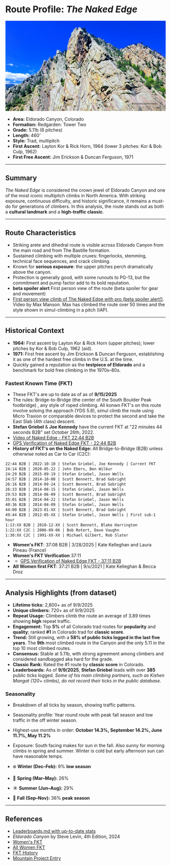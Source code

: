 # Route Profile: *The Naked Edge*  

<img src="https://github.com/HarvestMondello/Colorado-climbing-route-analysis/blob/main/assets/naked-edge.png" alt="The Naked Edge on the Redgarde Wall: Tower Two in Eldorado Canyon" width="1200"/>

- **Area:** Eldorado Canyon, Colorado  
- **Formation:** Redgarden: Tower Two  
- **Grade:** 5.11b (6 pitches) 
- **Length:** 460' 
- **Style:** Trad, multipitch  
- **First Ascent:** Layton Kor & Rick Horn, 1964 (lower 3 pitches: Kor & Bob Culp, 1962)  
- **First Free Ascent:** Jim Erickson & Duncan Ferguson, 1971  

---

## Summary  
*The Naked Edge* is considered the crown jewel of Eldorado Canyon and one of the most iconic multipitch climbs in North America. With striking exposure, continuous difficulty, and historic significance, it remains a must-do for generations of climbers. In this analysis, the route stands out as both a **cultural landmark** and a **high-traffic classic**.  

---

## Route Characteristics  
- Striking arete and dihedral route is visible across Eldorado Canyon from the main road and from The Bastille formation.  
- Sustained climbing with multiple cruxes: fingerlocks, stemming, technical face sequences, and crack climbing.  
- Known for **serious exposure**: the upper pitches perch dramatically above the canyon.  
- Protection is generally good, with some runouts to PG-13, but the commitment and pump factor add to its bold reputation.  
- **beta spoiler alert** First person view of the route (beta spoiler for gear and movement)
- [First person view climb of The Naked Edge with pro (beta spoiler alert!)](https://www.youtube.com/watch?v=c8RxXWB1TZw&list=PLdYfjeJrovHhrMzAA3YUGYAswMBKV19ZX). Video by Max Manson. Max has climbed the route over 50 times and the style shown in simul-climbing in a pitch (IAP).
---

## Historical Context  
- **1964:** First ascent by Layton Kor & Rick Horn (upper pitches); lower pitches by Kor & Bob Culp, 1962 (aid).  
- **1971:** First free ascent by Jim Erickson & Duncan Ferguson, establishing it as one of the hardest free climbs in the U.S. at the time.  
- Quickly gained a reputation as the **testpiece of Eldorado** and a benchmark for bold free climbing in the 1970s–80s.  

### Fastest Known Time (FKT) 
- These FKT's are up to date as of as of **9/15/2025**
- The rules: Bridge-to-Bridge (the center of the South Boulder Peak footbridge) , any style of roped climbing. All konwn FKT's on this route involve soloing the approach (YDS 5.8), simul climb the route using Micro Traxion or comparable devices to protect the second and take the East Slab (4th class) descent. 
- **Stefan Griebel** & **Joe Kennedy** have the current FKT at "22 minutes 44 seconds B2B" set October 26th, 2022.
- [Video of Naked Edge - FKT 22:44 B2B](https://vimeo.com/764407847)  
- [GPS Verification of Naked Edge FKT - 22:44 B2B ](https://www.strava.com/activities/8004442835#3019063963637264876)  
- **History of FKT's on the Naked Edge:** All Bridge-to-Bridge (B2B) unless otherwise noted as Car to Car (C2C):

```
22:44 B2B | 2022-10-10 | Stefan Griebel, Joe Kennedy | Current FKT
24:14 B2B | 2020-05-22 | John Ebers, Ben Wilbur
24:29 B2B | 2015-09-19 | Stefan Griebel, Jason Wells
24:57 B2B | 2014-10-08 | Scott Bennett, Brad Gobright
26:16 B2B | 2014-09-24 | Scott Bennett, Brad Gobright
26:33 B2B | 2014-08-15 | Stefan Griebel, Jason Wells
29:53 B2B | 2014-06-09 | Scott Bennett, Brad Gobright
35:01 B2B | 2014-04-22 | Stefan Griebel, Jason Wells
40:36 B2B | 2014-04-09 | Stefan Griebel, Jason Wells
44:00 B2B | 2023-01-XX | Scott Bennett, Brad Gobright
49:44 B2B | 2012-05-XX | Stefan Griebel, Jason Wells | First sub-1 hour
1:13:XX B2B | 2010-12-XX | Scott Bennett, Blake Harrington
1:22:XX C2C | 2006-09-06 | Bob Rotert, Dave Vaughn
1:30:XX C2C | 1991-XX-XX | Michael Gilbert, Rob Slater
```

- **Women's FKT**: 37:08 B2B | 3/28/2025 | Kate Kelleghan and Laura Pineau (France)
- **Women's FKT Verification** 37:11
- - [GPS Verification of Naked Edge FKT - 37:11 B2B](https://strava.app.link/QmSTqth4IWb)
- **All Women first FKT**: 37:21 B2B | 9/x/2021 | Kate Kelleghan & Becca Droz 

---

## Analysis Highlights (from dataset)  
- **Lifetime ticks:** 2,800+ as of 9/9/2025  
- **Unique climbers:** 720+ as of 9/9/2025  
- **Repeat Usage:** Climbers climb the route an average of 3.89 times showing **high** repeat traffic. 
- **Engagement:** Top **5%** of all Colorado trad routes for **popularity** and **quality**; ranked **#1** in Colorado trad for **classic score**.  
- **Trend:** Still growing, with a **58% of public ticks logged in the last five years**. The **9th** most climbed route in the Canyon and the only 5.11 in the top 10 most climbed routes. 
- **Consensus:** Stable at 5.11b, with strong agreement among climbers and considered sandbagged aka hard for the grade.  
- **Classic Rank:** Rated the #1 route by **classic score** in Colorado.  
- **Leaderboards:** As of **9/9/2025**, **Stefan Griebel** leads with over **385** public ticks logged. *Some of his main climbing partners, such as Kishen Mangat (120+ climbs), do not record their ticks in the public database.*


### Seasonality 
- Breakdown of all ticks by season, showing traffic patterns.
- Seasonality profile: Year round route with peak fall season and low traffic in the off winter season. 
- Highest-use months in order: **October 14.3%, September 14.2%, June 11.7%, May 11.2%**  
- Exposure: South facing makes for sun in the fall. Also sunny for morning climbs in spring and summer. Winter is cold but early afternoon sun can have reasonable temps.

- ❄️ **Winter (Dec–Feb):** 9% **low season**
- 🌸 **Spring (Mar–May):** 26%  
- ☀️ **Summer (Jun–Aug):** 29%  
- 🍂 **Fall (Sep–Nov):** 36% **peak season**

---

## References  
- [Leaderboards.md with up-to-date stats](https://github.com/HarvestMondello/Colorado-climbing-route-analysis/blob/main/docs/leaderboards.md)  
- *Eldorado Canyon* by Steve Levin, 4th Edition, 2024  
- [Women's FKT](https://ca.coros.com/stories/d/naked-edge-womens-speed-record-kate-kelleghan-laura-pineau) 
- [All Women FKT](https://www.climbing.com/news/fast-and-furious/) 
- [FKT History](https://gripped.com/routes/less-than-23-minutes-needed-for-this-famous-six-pitch-5-11/) 
- [Mountain Project Entry](https://www.mountainproject.com/route/105748786/the-naked-edge)  




